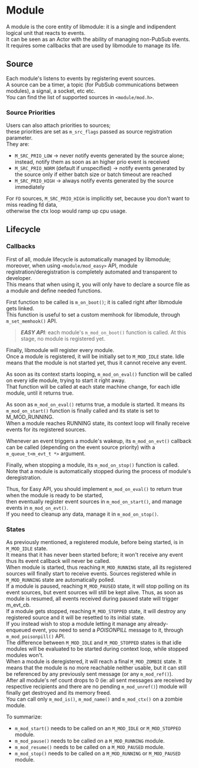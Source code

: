 # Module

A module is the core entity of libmodule: it is a single and indipendent logical unit that reacts to events.  
It can be seen as an Actor with the ability of managing non-PubSub events.  
It requires some callbacks that are used by libmodule to manage its life.  

## Source

Each module's listens to events by registering event sources.  
A source can be a timer, a topic (for PubSub communications between modules), a signal, a socket, etc etc.  
You can find the list of supported sources in `<module/mod.h>`.   

### Source Priorities

Users can also attach priorities to sources;  
these priorities are set as `m_src_flags` passed as source registration parameter.  
They are:
* `M_SRC_PRIO_LOW` -> never notify events generated by the source alone; instead, notify them as soon as an higher prio event is received
* `M_SRC_PRIO_NORM` (default if unspecified) -> notify events generated by the source only if either batch size or batch timeout are reached
* `M_SRC_PRIO_HIGH` -> always notify events generated by the source immediately

For `FD` sources, `M_SRC_PRIO_HIGH` is implicitly set, because you don't want to miss reading fd data,  
otherwise the ctx loop would ramp up cpu usage.

## Lifecycle

### Callbacks

First of all, module lifecycle is automatically managed by libmodule; moreover, when using `<module/mod_easy>` API,
module registration/deregistration is completely automated and transparent to developer.  
This means that when using it, you will only have to declare a source file as a module and define needed functions.  

First function to be called is `m_on_boot()`; it is called right after libmodule gets linked.  
This function is useful to set a custom memhook for libmodule, through `m_set_memhook()` API.  

> **_EASY API_**: each module's `m_mod_on_boot()` function is called. At this stage, no module is registered yet.  

Finally, libmodule will register every module.  
Once a module is registered, it will be initially set to `M_MOD_IDLE` state. Idle means that the module is not started yet, thus it cannot receive any event.  

As soon as its context starts looping, `m_mod_on_eval()` function will be called on every idle module, trying to start it right away.  
That function will be called at each state machine change, for each idle module, until it returns true.  

As soon as `m_mod_on_eval()` returns true, a module is started. It means its `m_mod_on_start()` function is finally called and its state is set to M_MOD_RUNNING.  
When a module reaches RUNNING state, its context loop will finally receive events for its registered sources.  

Whenever an event triggers a module's wakeup, its `m_mod_on_evt()` callback can be called (depending on the event source priority) with a `m_queue_t<m_evt_t *>` argument.  

Finally, when stopping a module, its `m_mod_on_stop()` function is called.  
Note that a module is automatically stopped during the process of module's deregistration.  

Thus, for Easy API, you should implement `m_mod_on_eval()` to return true when the module is ready to be started,  
then eventually register event sources in `m_mod_on_start()`, and manage events in `m_mod_on_evt()`.  
If you need to cleanup any data, manage it in `m_mod_on_stop()`.  

### States

As previously mentioned, a registered module, before being started, is in` M_MOD_IDLE` state.  
It means that it has never been started before; it won't receive any event thus its event callback will never be called.  
When module is started, thus reaching `M_MOD_RUNNING` state, all its registered sources will finally start to receive events. Sources registered while in `M_MOD_RUNNING` state are automatically polled.  
If a module is paused, reaching `M_MOD_PAUSED` state, it will stop polling on its event sources, but event sources will still be kept alive. Thus, as soon as module is resumed, all events received during paused state will trigger m_evt_cb.  
If a module gets stopped, reaching `M_MOD_STOPPED` state, it will destroy any registered source and it will be resetted to its initial state.  
If you instead wish to stop a module letting it manage any already-enqueued event, you need to send a _POISONPILL_ message to it, through `m_mod_poisonpill()` API.  
The difference between `M_MOD_IDLE` and `M_MOD_STOPPED` states is that idle modules will be evaluated to be started during context loop, while stopped modules won't.  
When a module is deregistered, it will reach a final `M_MOD_ZOMBIE` state. It means that the module is no more reachable neither usable, but it can still be referenced by any previously sent message (or any `m_mod_ref()`).  
After all module's ref count drops to 0 (ie: all sent messages are received by respective recipients and there are no pending `m_mod_unref()`) module will finally get destroyed and its memory freed.  
You can call only `m_mod_is()`, `m_mod_name()` and `m_mod_ctx()` on a zombie module.  

To summarize:  
* `m_mod_start()` needs to be called on an `M_MOD_IDLE` or `M_MOD_STOPPED` module.  
* `m_mod_pause()` needs to be called on a `M_MOD_RUNNING` module.  
* `m_mod_resume()` needs to  be called on a `M_MOD_PAUSED` module.  
* `m_mod_stop()` needs to be called on a `M_MOD_RUNNING` or `M_MOD_PAUSED` module.  
